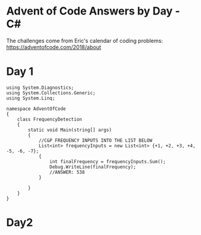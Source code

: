 # Advent of Code Answers by Day - C#
The challenges come from Eric's calendar of coding problems: https://adventofcode.com/2018/about

# Day 1
```using System;
using System.Diagnostics;
using System.Collections.Generic;
using System.Linq;

namespace AdventOfCode
{
    class FrequencyDetection
    {
        static void Main(string[] args)
        {   
            //C&P FREQUENCY INPUTS INTO THE LIST BELOW
            List<int> frequencyInputs = new List<int> {+1, +2, +3, +4, -5, -6, -7};
            {
                int finalFrequency = frequencyInputs.Sum();
                Debug.WriteLine(finalFrequency);
                //ANSWER: 538
            }

        }
    }
}
```

# Day2

